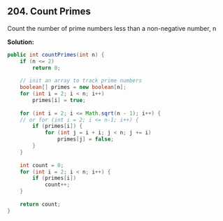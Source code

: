 ## 204. Count Primes

Count the number of prime numbers less than a non-negative number, n

**Solution:**

```java
public int countPrimes(int n) {
	if (n <= 2)
		return 0;
 
	// init an array to track prime numbers
	boolean[] primes = new boolean[n];
	for (int i = 2; i < n; i++)
		primes[i] = true;
 
	for (int i = 2; i <= Math.sqrt(n - 1); i++) {
	// or for (int i = 2; i <= n-1; i++) {
		if (primes[i]) {
			for (int j = i + i; j < n; j += i)
				primes[j] = false;
		}
	}
 
	int count = 0;
	for (int i = 2; i < n; i++) {
		if (primes[i])
			count++;
	}
 
	return count;
}
```